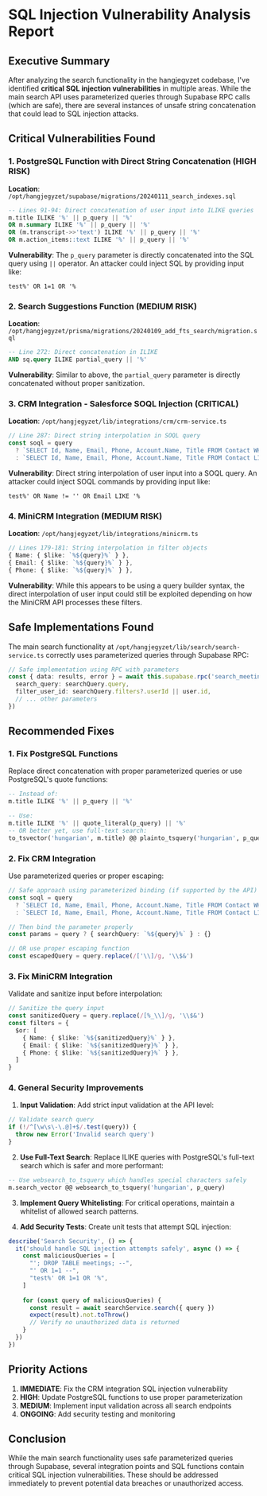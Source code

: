 # SQL Injection Vulnerability Analysis Report

## Executive Summary
After analyzing the search functionality in the hangjegyzet codebase, I've identified **critical SQL injection vulnerabilities** in multiple areas. While the main search API uses parameterized queries through Supabase RPC calls (which are safe), there are several instances of unsafe string concatenation that could lead to SQL injection attacks.

## Critical Vulnerabilities Found

### 1. PostgreSQL Function with Direct String Concatenation (HIGH RISK)
**Location**: `/opt/hangjegyzet/supabase/migrations/20240111_search_indexes.sql`

```sql
-- Lines 91-94: Direct concatenation of user input into ILIKE queries
m.title ILIKE '%' || p_query || '%'
OR m.summary ILIKE '%' || p_query || '%'
OR (m.transcript->>'text') ILIKE '%' || p_query || '%'
OR m.action_items::text ILIKE '%' || p_query || '%'
```

**Vulnerability**: The `p_query` parameter is directly concatenated into the SQL query using `||` operator. An attacker could inject SQL by providing input like:
```
test%' OR 1=1 OR '%
```

### 2. Search Suggestions Function (MEDIUM RISK)
**Location**: `/opt/hangjegyzet/prisma/migrations/20240109_add_fts_search/migration.sql`

```sql
-- Line 272: Direct concatenation in ILIKE
AND sq.query ILIKE partial_query || '%'
```

**Vulnerability**: Similar to above, the `partial_query` parameter is directly concatenated without proper sanitization.

### 3. CRM Integration - Salesforce SOQL Injection (CRITICAL)
**Location**: `/opt/hangjegyzet/lib/integrations/crm/crm-service.ts`

```typescript
// Line 287: Direct string interpolation in SOQL query
const soql = query 
  ? `SELECT Id, Name, Email, Phone, Account.Name, Title FROM Contact WHERE Email LIKE '%${query}%' LIMIT 50`
  : `SELECT Id, Name, Email, Phone, Account.Name, Title FROM Contact LIMIT 50`
```

**Vulnerability**: Direct string interpolation of user input into a SOQL query. An attacker could inject SOQL commands by providing input like:
```
test%' OR Name != '' OR Email LIKE '%
```

### 4. MiniCRM Integration (MEDIUM RISK)
**Location**: `/opt/hangjegyzet/lib/integrations/minicrm.ts`

```typescript
// Lines 179-181: String interpolation in filter objects
{ Name: { $like: `%${query}%` } },
{ Email: { $like: `%${query}%` } },
{ Phone: { $like: `%${query}%` } },
```

**Vulnerability**: While this appears to be using a query builder syntax, the direct interpolation of user input could still be exploited depending on how the MiniCRM API processes these filters.

## Safe Implementations Found

The main search functionality at `/opt/hangjegyzet/lib/search/search-service.ts` correctly uses parameterized queries through Supabase RPC:

```typescript
// Safe implementation using RPC with parameters
const { data: results, error } = await this.supabase.rpc('search_meetings', {
  search_query: searchQuery.query,
  filter_user_id: searchQuery.filters?.userId || user.id,
  // ... other parameters
})
```

## Recommended Fixes

### 1. Fix PostgreSQL Functions
Replace direct concatenation with proper parameterized queries or use PostgreSQL's quote functions:

```sql
-- Instead of:
m.title ILIKE '%' || p_query || '%'

-- Use:
m.title ILIKE '%' || quote_literal(p_query) || '%'
-- OR better yet, use full-text search:
to_tsvector('hungarian', m.title) @@ plainto_tsquery('hungarian', p_query)
```

### 2. Fix CRM Integration
Use parameterized queries or proper escaping:

```typescript
// Safe approach using parameterized binding (if supported by the API)
const soql = query 
  ? `SELECT Id, Name, Email, Phone, Account.Name, Title FROM Contact WHERE Email LIKE :searchQuery LIMIT 50`
  : `SELECT Id, Name, Email, Phone, Account.Name, Title FROM Contact LIMIT 50`

// Then bind the parameter properly
const params = query ? { searchQuery: `%${query}%` } : {}

// OR use proper escaping function
const escapedQuery = query.replace(/['\\]/g, '\\$&')
```

### 3. Fix MiniCRM Integration
Validate and sanitize input before interpolation:

```typescript
// Sanitize the query input
const sanitizedQuery = query.replace(/[%_\\]/g, '\\$&')
const filters = {
  $or: [
    { Name: { $like: `%${sanitizedQuery}%` } },
    { Email: { $like: `%${sanitizedQuery}%` } },
    { Phone: { $like: `%${sanitizedQuery}%` } },
  ]
}
```

### 4. General Security Improvements

1. **Input Validation**: Add strict input validation at the API level:
```typescript
// Validate search query
if (!/^[\w\s\-\.@]+$/.test(query)) {
  throw new Error('Invalid search query')
}
```

2. **Use Full-Text Search**: Replace ILIKE queries with PostgreSQL's full-text search which is safer and more performant:
```sql
-- Use websearch_to_tsquery which handles special characters safely
m.search_vector @@ websearch_to_tsquery('hungarian', p_query)
```

3. **Implement Query Whitelisting**: For critical operations, maintain a whitelist of allowed search patterns.

4. **Add Security Tests**: Create unit tests that attempt SQL injection:
```typescript
describe('Search Security', () => {
  it('should handle SQL injection attempts safely', async () => {
    const maliciousQueries = [
      "'; DROP TABLE meetings; --",
      "' OR 1=1 --",
      "test%' OR 1=1 OR '%",
    ]
    
    for (const query of maliciousQueries) {
      const result = await searchService.search({ query })
      expect(result).not.toThrow()
      // Verify no unauthorized data is returned
    }
  })
})
```

## Priority Actions

1. **IMMEDIATE**: Fix the CRM integration SQL injection vulnerability
2. **HIGH**: Update PostgreSQL functions to use proper parameterization
3. **MEDIUM**: Implement input validation across all search endpoints
4. **ONGOING**: Add security testing and monitoring

## Conclusion

While the main search functionality uses safe parameterized queries through Supabase, several integration points and SQL functions contain critical SQL injection vulnerabilities. These should be addressed immediately to prevent potential data breaches or unauthorized access.